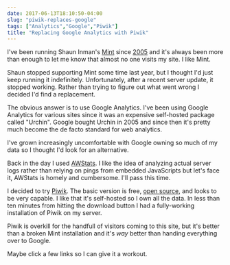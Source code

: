 ```yaml
---
date: 2017-06-13T18:10:50-04:00
slug: "piwik-replaces-google"
tags: ["Analytics","Google","Piwik"]
title: "Replacing Google Analytics with Piwik"
---
```


I've been running Shaun Inman's [Mint](https://haveamint.com/) since [2005](/2005/google-analytics-vs-mint/) and it's always been more than enough to let me know that almost no one visits my site. I like Mint.

Shaun stopped supporting Mint some time last year, but I thought I'd just keep running it indefinitely. Unfortunately, after a recent server update, it stopped working. Rather than trying to figure out what went wrong I decided I'd find a replacement.

The obvious answer is to use Google Analytics. I've been using Google Analytics for various sites since it was an expensive self-hosted package called "Urchin". Google bought Urchin in 2005 and since then it's pretty much become the de facto standard for web analytics.

I've grown increasingly uncomfortable with Google owning so much of my data so I thought I'd look for an alternative.

Back in the day I used [AWStats](http://www.awstats.org/). I like the idea of analyzing actual server logs rather than relying on pings from embedded JavaScripts but let's face it, AWStats is homely and cumbersome. I'll pass this time.

I decided to try [Piwik](https://piwik.org/). The basic version is free, [open source](https://github.com/piwik/piwik), and looks to be very capable. I like that it's self-hosted so I own all the data. In less than ten minutes from hitting the download button I had a fully-working installation of Piwik on my server.

Piwik is overkill for the handfull of visitors coming to this site, but it's better than a broken Mint installation and it's _way_ better than handing everything over to Google.

Maybe click a few links so I can give it a workout.

	
